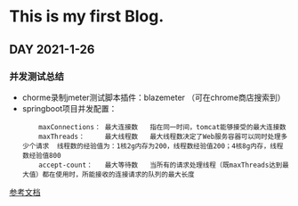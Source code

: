 # This is my first Blog.

## DAY 2021-1-26

### 并发测试总结

* chorme录制jmeter测试脚本插件：blazemeter （可在chrome商店搜索到）
* springboot项目并发配置：
  ```
      maxConnections： 最大连接数   指在同一时间，tomcat能够接受的最大连接数
      maxThreads：     最大线程数   最大线程数决定了Web服务容器可以同时处理多少个请求  线程数的经验值为：1核2g内存为200，线程数经验值200；4核8g内存，线程数经验值800
      accept-count：   最大等待数   当所有的请求处理线程（既maxThreads达到最大值）都在使用时，所能接收的连接请求的队列的最大长度
  ```
 [参考文档](https://blog.csdn.net/crazymakercircle/article/details/102768912?utm_medium=distribute.pc_relevant.none-task-blog-BlogCommendFromMachineLearnPai2-2.control&depth_1-utm_source=distribute.pc_relevant.none-task-blog-BlogCommendFromMachineLearnPai2-2.control)
